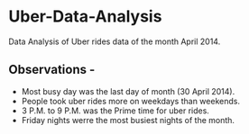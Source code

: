 # Uber-Data-Analysis
Data Analysis of Uber rides data of the month April 2014.

## Observations -
* Most busy day was the last day of month (30 April 2014).
* People took uber rides more on weekdays than weekends.
* 3 P.M. to 9 P.M. was the Prime time for uber rides. 
* Friday nights werre the most busiest nights of the month.
